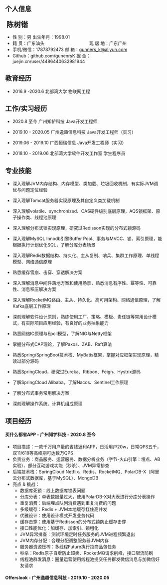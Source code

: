 ## 个人信息

​      <b style=font-size:23px>陈树锴</b>

- 性  别：男                                                     出生年月：1998.01
- 籍  贯：广东汕头             现 居 地：广东广州
- 手机/微信：17878792473                          邮  箱：gunners_k@aliyun.com
- Github：github.com/gunenrsK                掘  金：juejin.cn/user/4486440632981944

## 教育经历

- 2016.9 -2020.6                 北部湾大学                                        物联网工程

## 工作/实习经历

- 2020.8 至今                      广州知铲科技                                    Java开发工程师

- 2019.10 - 2020.05           广州逸趣信息科技                            Java开发工程师（实习）

- 2019.06 - 2019.10           广西恒瑞信息                                    Java开发工程师（实习）

- 2018.10 - 2019.06           北部湾大学软件开发工作室             学生程序员

## 专业技能

- 深入理解JVM内存结构、内存模型、类加载、垃圾回收机制，有实际JVM调优与问题定位经验

- 深入理解Tomcat服务器实现原理及其自定义类加载机制

- 深入理解volatile、synchronized、CAS硬件级别底层原理，AQS锁框架、原子操作类、线程池原理

- 深入理解分布式锁实现原理，研究过Redisson实现的分布式锁源码

- 深入理解MySQL Innodb引擎Buffer Pool、事务与MVCC、锁、索引原理，能根据执行计划优化SQL，了解分库分表场景

- 深入理解Redis数据结构、持久化、主从复制、哨兵、集群工作原理、单线程模型、网络通信原理

- 熟悉缓存雪崩、击穿、穿透解决方案

- 深入理解消息中间件落地方案和使用场景，熟悉消息有序性、幂等性、可靠性、消息积压解决方案

- 深入理解RocketMQ路由、主从、持久化、高可用架构、网络通信原理，了解Kafka底层工作原理

- 深刻理解软件设计原则，熟练使用工厂、策略、模板、责任链等常用设计模式，有实际项目应用经验，有良好的业务抽象能力

- 熟悉网络IO原理与Epoll模型，了解NIO与Netty框架

- 掌握分布式CAP理论，了解Paxos、ZAB、Raft算法

- 熟悉Spring/SpringBoot技术栈、MyBatis框架，掌握对应框架实现原理，精读过部分源码

- 熟悉SpringCloud，研究过Eureka、Ribbon、Feign、Hystrix源码

- 了解SpringCloud Alibaba，了解Nacos、Sentinel工作原理

- 了解分布式事务常用解决方案

- 深刻理解操作系统、计算机组成原理



## 项目经历

#### 买什么都省APP  -  广州知铲科技  -  2020.8 至今

- 项目描述：一款千万用户量的省钱返利APP，日活用户20w，日常QPS五千，双11/618等高峰期可达数万QPS
- 负责业务：商品服务、运营服务、数据分析业务（字节-火山引擎：埋点、AB实验）、部分互动游戏功能（秒杀）、JVM异常排查
- 后端技术栈：SpringCloud Netflix、Redis、RocketMQ、PolarDB-X（阿里云分布式数据库，基于MySQL）、MongoDB
- 亮点 & 挑战：
  - 数据库死锁：线上数据库锁表问题
  - 分库分表：单表数据量过大，使用PolarDB-X对大表进行分库分表操作
  - 重复消费：后端埋点队列消费遇到重复消费的问题
  - 多级缓存：Redis + JVM本地缓存扛住高并发
  - 优雅设计：使用设计模式开发业务代码
  - 缓存击穿：使用基于Redisson的分布式锁防止缓存击穿
  - 接口性能优化：加缓存、加索引、锁粗化
  - JVM异常排查：测试环境定时任务服务的JVM进程频繁退出
  - JVM内存分配：合理分配调整服务器JVM内存
  - 服务器资源压榨：多线程Future执行拉商品包任务
  - 秒杀：Redis原子自增防止超卖、RocketMQ请求削峰，接口限流防刷
  - 线程池群发消息：圈量运营使用线程池提交任务群发微信消息与加微信好友请求

#### Offerslook  -  广州逸趣信息科技  -  2019.10 - 2020.05